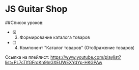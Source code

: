 # JS Guitar Shop

##Список уроков:
- [x] 03. Формирование каталога товаров 
- [ ] 04. Компонент "Каталог товаров" (Отображение товаров)

Ссылка на плейлист: https://www.youtube.com/playlist?list=PL7cTIfGFrdKn9lnGXEUWEXYdYp-HKGPAw
